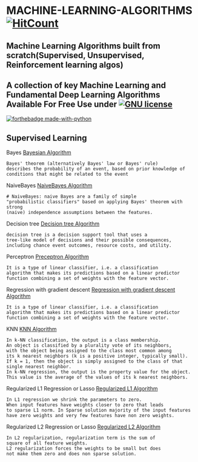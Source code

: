 # MACHINE-LEARNING-ALGORITHMS [![HitCount](http://hits.dwyl.io/kennedyCzar/https://github.com/kennedyCzar/MACHINE-LEARNING-ALGORITHMS.svg)](http://hits.dwyl.io/kennedyCzar/https://github.com/kennedyCzar/MACHINE-LEARNING-ALGORITHMS)
Machine Learning Algorithms built from scratch(Supervised, Unsupervised, Reinforcement learning algos)
----------------------------------
A collection of key Machine Learning and Fundamental Deep Learning Algorithms Available For Free Use under [![GNU license](https://img.shields.io/badge/License-GNU-blue.svg)](https://lbesson.mit-license.org/)
------------------------------------
[![forthebadge made-with-python](http://ForTheBadge.com/images/badges/made-with-python.svg)](https://www.python.org/)

## Supervised Learning

Bayes [Bayesian Algorithm](https://github.com/kennedyCzar/MACHINE-LEARNING-ALGORITHMS/blob/master/SUPERVISED%20LEARNING/BAYES.py)

    Bayes' theorem (alternatively Bayes' law or Bayes' rule) 
    describes the probability of an event, based on prior knowledge of
    conditions that might be related to the event
    
NaiveBayes [NaiveBayes Algorithm](https://github.com/kennedyCzar/MACHINE-LEARNING-ALGORITHMS/blob/master/SUPERVISED%20LEARNING/NAIVEBAYES.py)

    # NaiveBayes: naive Bayes are a family of simple
    "probabilistic classifiers" based on applying Bayes' theorem with strong
    (naive) independence assumptions between the features.
    
Decision tree [Decision tree Algorithm](https://github.com/kennedyCzar/MACHINE-LEARNING-ALGORITHMS/blob/master/SUPERVISED%20LEARNING/DECISION_TREE.py)

    decision tree is a decision support tool that uses a 
    tree-like model of decisions and their possible consequences,
    including chance event outcomes, resource costs, and utility.
    
Perceptron [Preceptron Algorithm](https://github.com/kennedyCzar/MACHINE-LEARNING-ALGORITHMS/blob/master/SUPERVISED%20LEARNING/PERCEPTRON.py)

    It is a type of linear classifier, i.e. a classification 
    algorithm that makes its predictions based on a linear predictor
    function combining a set of weights with the feature vector.
    
Regression with gradient descent [Regression with gradient descent Algorithm](https://github.com/kennedyCzar/MACHINE-LEARNING-ALGORITHMS/blob/master/SUPERVISED%20LEARNING/REGRESSION_WTH_GRADIENT_DESCENT.py)

    It is a type of linear classifier, i.e. a classification 
    algorithm that makes its predictions based on a linear predictor
    function combining a set of weights with the feature vector.
    
KNN [KNN Algorithm](https://github.com/kennedyCzar/MACHINE-LEARNING-ALGORITHMS/blob/master/SUPERVISED%20LEARNING/KNN.py)

    In k-NN classification, the output is a class membership. 
    An object is classified by a plurality vote of its neighbors, 
    with the object being assigned to the class most common among 
    its k nearest neighbors (k is a positive integer, typically small).
    If k = 1, then the object is simply assigned to the class of that
    single nearest neighbor.
    In k-NN regression, the output is the property value for the object.
    This value is the average of the values of its k nearest neighbors.
    
Regularized L1 Regression or Lasso [Regularized L1 Algorithm](https://github.com/kennedyCzar/MACHINE-LEARNING-ALGORITHMS/blob/master/SUPERVISED%20LEARNING/L1_REGRESSION_REGULARIZED.py)

    In L1 regression we shrink the parameters to zero. 
    When input features have weights closer to zero that leads 
    to sparse L1 norm. In Sparse solution majority of the input features
    have zero weights and very few features have non zero weights.
    
Regularized L2 Regression or Lasso [Regularized L2 Algorithm](https://github.com/kennedyCzar/MACHINE-LEARNING-ALGORITHMS/blob/master/SUPERVISED%20LEARNING/L2_REGRESSION_REGULARIZED.py)

    In L2 regularization, regularization term is the sum of 
    square of all feature weights.
    L2 regularization forces the weights to be small but does
    not make them zero and does non sparse solution.
    
    
